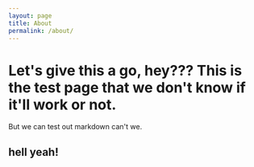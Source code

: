 ```yaml
---
layout: page
title: About
permalink: /about/
---
```


# Let's give this a go, hey??? This is the test page that we don't know if it'll work or not.

But we can test out markdown can't we.

## hell yeah!